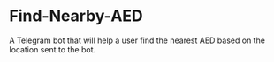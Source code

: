 # Find-Nearby-AED
A Telegram bot that will help a user find the nearest AED based on the location sent to the bot.
